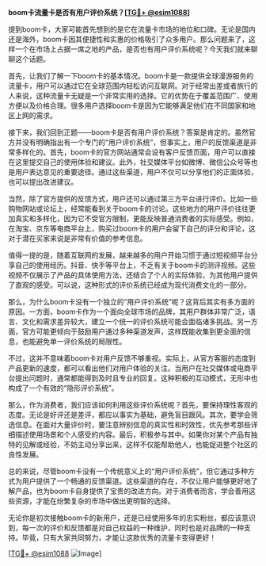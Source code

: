 **boom卡流量卡是否有用户评价系统？[[TG💪+ @esim1088](https://t.me/s/esim1088)]**

提到boom卡，大家可能首先想到的是它在流量卡市场的地位和口碑。无论是国内还是海外，boom卡因其便捷性和实惠的价格吸引了众多用户。那么问题来了，这样一个在市场上占据一席之地的产品，是否也有用户评价系统呢？今天我们就来聊聊这个话题。

首先，让我们了解一下boom卡的基本情况。boom卡是一款提供全球漫游服务的流量卡，用户可以通过它在全球范围内轻松访问互联网。对于经常出差或者旅行的人来说，这种流量卡无疑是一个非常实用的选择。它的优势在于覆盖范围广、使用方便以及价格合理。很多用户选择boom卡是因为它能够满足他们在不同国家和地区上网的需求。

接下来，我们回到正题——boom卡是否有用户评价系统？答案是肯定的。虽然官方并没有明确指出有一个专门的“用户评价系统”，但事实上，用户的反馈渠道是非常多样化的。首先，boom卡的官方网站通常会设有客户反馈页面，用户可以直接在这里提交自己的使用体验和建议。此外，社交媒体平台如微博、微信公众号等也是用户表达意见的重要途径。通过这些渠道，用户不仅可以分享他们的正面体验，也可以提出改进建议。

当然，除了官方提供的反馈方式，用户还可以通过第三方平台进行评价。比如一些购物网站或论坛上，经常能看到关于boom卡的讨论。这些地方的用户评价往往更加真实和多样化，因为它不受官方限制，更能反映普通消费者的实际感受。例如，在淘宝、京东等电商平台上，购买过boom卡的用户会留下自己的评分和评论，这对于潜在买家来说是非常有价值的参考信息。

值得一提的是，随着互联网的发展，越来越多的用户开始习惯于通过短视频平台分享自己的使用经历。抖音、快手等平台上，不乏有关于boom卡的测评视频。这些视频不仅展示了产品的具体使用方法，还结合了个人的实际体验，为其他用户提供了直观的感受。可以说，这种形式的评价系统已经成为现代消费文化的一部分。

那么，为什么boom卡没有一个独立的“用户评价系统”呢？这背后其实有多方面的原因。一方面，boom卡作为一个面向全球市场的品牌，其用户群体非常广泛，语言、文化和需求差异较大，建立一个统一的评价系统可能会面临诸多挑战。另一方面，官方可能更倾向于鼓励用户通过多种渠道发声，这样既能收集到更全面的信息，也能避免单一评价系统的局限性。

不过，这并不意味着boom卡对用户反馈不够重视。实际上，从官方客服的态度到产品更新的速度，都可以看出他们对用户体验的关注。当用户在社交媒体或电商平台提出问题时，通常都能得到及时且专业的回复。这种积极的互动模式，无形中也构成了一个有效的“隐形评价系统”。

那么，作为消费者，我们应该如何利用这些评价系统呢？首先，要保持理性客观的态度。无论是好评还是差评，都应以事实为基础，避免盲目跟风。其次，要学会筛选信息。在面对大量评价时，要注意辨别信息的真实性和时效性，优先参考那些详细描述使用场景和个人感受的内容。最后，积极参与其中。如果你对某个产品有独特的见解或经验，不妨主动分享出来，这样不仅能帮助他人，也能促进整个社区的良性发展。

总的来说，尽管boom卡没有一个传统意义上的“用户评价系统”，但它通过多种方式为用户提供了一个畅通的反馈渠道。这些渠道的存在，不仅让用户能够更好地了解产品，也为boom卡自身提供了宝贵的改进方向。对于消费者而言，学会善用这些资源，才能在纷繁复杂的市场中做出更明智的选择。

无论你是初次接触boom卡的新用户，还是已经使用多年的忠实粉丝，都应该意识到，每一次的评价和反馈都是对自己权益的一种维护，同时也是对品牌的一种支持。毕竟，只有大家共同努力，才能让这款优秀的流量卡变得更好！

[[TG💪+ @esim1088](https://t.me/s/esim1088) ![Image](https://i.postimg.cc/4NQfJmqS/Snipaste-2025-05-13-00-14-12.png)]